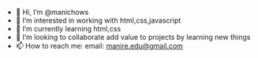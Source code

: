 - 👋 Hi, I’m @manichows
- 👀 I’m interested in working with html,css,javascript
- 🌱 I’m currently learning html,css
- 💞️ I’m looking to collaborate add value to projects by learning new things
- 📫 How to reach me: email: manire.edu@gmail.com

<!---
manichows/manichows is a ✨ special ✨ repository because its `README.md` (this file) appears on your GitHub profile.
You can click the Preview link to take a look at your changes.
--->
